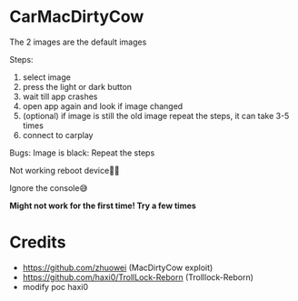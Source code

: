 # CarMacDirtyCow

The 2 images are the default images 

Steps:
1. select image
2. press the light or dark button
3. wait till app crashes
4. open app again and look if image changed
5. (optional) if image is still the old image repeat the steps, it can take 3-5 times 
6. connect to carplay

Bugs:
Image is black: Repeat the steps

Not working reboot device🤷‍♂️

Ignore the console😅

**Might not work for the first time! Try a few times**

# Credits
- https://github.com/zhuowei (MacDirtyCow exploit)
- https://github.com/haxi0/TrollLock-Reborn (Trolllock-Reborn)
- modify poc haxi0

